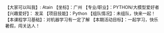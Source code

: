 【大家可以叫我】: Atain
【坐标】：广州
【专业/职业】：PYTHON/大模型爱好者
【兴趣爱好】： 发呆
【项目技能】：Python
【组队情况】：未组队，快来一起！
【本课程学习基础】：对机器学习有一定了解
【本期活动目标】：一起学习，快乐暑假，闯关达人！
